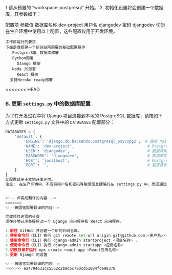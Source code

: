 
<!-- 杨常佑翻译的内容 -->
1.请从预置的 “workspace-postgresql” 开始。
2. 初始化设置将会创建一个数据库，其参数如下：

配置项	         参数值
数据库名称	     dev-project
用户名	         djangodev
密码	         djangodev
切勿在生产环境中使用以上配置，这些配置仅用于开发环境。
<!-- 在新建数据库时，建立成功后再建表username和password  -->
<!-- 杨常佑翻译的内容 -->


<!--赵毅需要翻译的内容-->

    工作区运行的要求
    下面是我搭建一个新网站所需要的基础配置操作
       PostgresSQL 数据库部署
       Python部署
         DJango 框架
       Node JS部署
         React 框架
      支持Heroku ready部署

<!--赵毅需要翻译的内容-->


<<<<<<< HEAD


<!-- 卢奕成翻译的内容 -->
### 6. 更新 `settings.py` 中的数据库配置

为了在开发过程中将 Django 项目连接到本地的 PostgreSQL 数据库，请按如下方式更新 `settings.py` 文件中的 `DATABASES` 配置部分：

```python
DATABASES = {
    'default': {
        'ENGINE': 'django.db.backends.postgresql_psycopg2',  # 使用 PostgreSQL 作为数据库后端
        'NAME': 'dev-project',                                # PostgreSQL 数据库名称
        'USER': 'djangodev',                                  # 数据库用户名
        'PASSWORD': 'djangodev',                              # 数据库密码
        'HOST': 'localhost',                                  # PostgreSQL 所在主机
        'PORT': '',                                           # 留空表示使用默认的 PostgreSQL 端口（5432）
    }
}
此配置适用于本地开发环境。
注意： 在生产环境中，不应将用户名和密码等敏感信息硬编码在 settings.py 中，而应通过环境变量或专门的配置管理系统来管理


<!-- 卢奕成翻译的内容 -->
=======
<!--黄国铭需要翻译的内容-->

完成项目还需的步骤
现在环境已准备好启动一个 Django 应用程序和 React 应用程序。

1.前往 GitHub 并创建一个新的代码仓库。
2.使用命令行（CLI）执行 git remote set-url origin git@github.com:<用户名>/<新仓库> 或 git remote set-url origin https://github.com/<用户名>/<新仓库>
3.使用命令行（CLI）执行 django-admin startproject <项目名称> .
4.使用命令行（CLI）执行 django-admin startapp <应用名称>
5.切换目录并运行 npx create-react-app <React应用名称>
6.更新 Django 的设置

<!--黄国铭需要翻译的内容-->
>>>>>>> ea4794631cc5552c2b9d5c780cd51084fce98378
